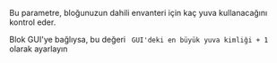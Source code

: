 Bu parametre, bloğunuzun dahili envanteri için kaç yuva kullanacağını kontrol eder.

Blok GUI'ye bağlıysa, bu değeri ` GUI'deki en büyük yuva kimliği + 1` olarak ayarlayın